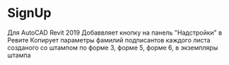 # SignUp
Для AutoCAD Revit 2019
Добаввляет кнопку на панель "Надстройки" в Ревите
Копирует параметры фамилий подписантов каждого листа созданого со штампом по форме 3, форме 5, форме 6, в экземпляры штампа

